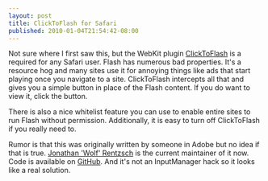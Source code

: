 ```yaml
--- 
layout: post
title: ClickToFlash for Safari
published: 2010-01-04T21:54:42-08:00
---
```


Not sure where I first saw this, but the WebKit plugin [ClickToFlash](http://rentzsch.github.com/clicktoflash/) is a required for any Safari user. Flash has numerous bad properties. It's a resource hog and many sites use it for annoying things like ads that start playing once you navigate to a site. ClickToFlash intercepts all that and gives you a simple button in place of the Flash content. If you do want to view it, click the button.

There is also a nice whitelist feature you can use to enable entire sites to run Flash without permission. Additionally, it is easy to turn off ClickToFlash if you really need to.

Rumor is that this was originally written by someone in Adobe but no idea if that is true. [Jonathan 'Wolf' Rentzsch](http://rentzsch.com) is the current maintainer of it now. Code is available on [GitHub](http://github.com/rentzsch/clicktoflash). And it's not an InputManager hack so it looks like a real solution.